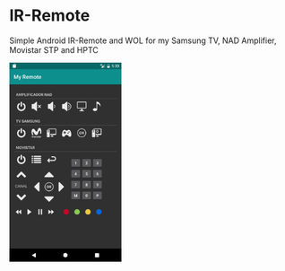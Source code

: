 # IR-Remote
Simple Android IR-Remote and WOL for my Samsung TV, NAD Amplifier, Movistar STP and HPTC

<img width="200px" src="screenshot.png" />
